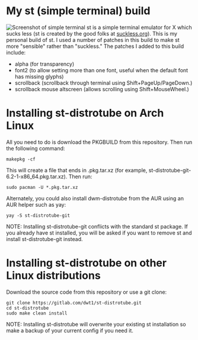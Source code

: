 # My st (simple terminal) build

![Screenshot of simple terminal](https://gitlab.com/dwt1/dotfiles/raw/master/.screenshots/dotfiles11.png) 
st is a simple terminal emulator for X which sucks less (st is created by the good folks at [suckless.org](https://suckless.org)).  This is my personal build of st.  I used a number of patches in this build to make st more "sensible" rather than "suckless."  The patches I added to this build include:
+ alpha (for transparency)
+ font2 (to allow setting more than one font, useful when the default font has missing glyphs)
+ scrollback (scrollback through terminal using Shift+PageUp/PageDown.)
+ scrollback mouse altscreen (allows scrolling using Shift+MouseWheel.)

# Installing st-distrotube on Arch Linux

All you need to do is download the PKGBUILD from this repository.  Then run the following command:

	makepkg -cf
	
This will create a file that ends in .pkg.tar.xz (for example, st-distrotube-git-6.2-1-x86_64.pkg.tar.xz).  Then run:

	sudo pacman -U *.pkg.tar.xz 
	
Alternately, you could also install dwm-distrotube from the AUR using an AUR helper such as yay:

	yay -S st-distrotube-git
	
NOTE: Installing st-distrotube-git conflicts with the standard st package.  If you already have st installed, you will be asked if you want to remove st and install st-distrotube-git instead. 
	
	
# Installing st-distrotube on other Linux distributions

Download the source code from this repository or use a git clone:

	git clone https://gitlab.com/dwt1/st-distrotube.git
	cd st-distrotube
    sudo make clean install
	
NOTE: Installing st-distrotube will overwrite your existing st installation so make a backup of your current config if you need it.
